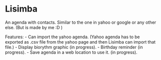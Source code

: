 Lisimba
=======

An agenda with contacts. Similar to the one in yahoo or google or any other else. (But is made by me :D )

Features:
	- Can import the yahoo agenda. (Yahoo agenda has to be exported as .csv file from the yahoo page and then Lisimba can import that file.)
	- Display biorythm graphic (in progress).
	- Birthday reminder (in progress).
	- Save agenda in a web location to use it. (in progress).
